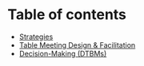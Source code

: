 # Table of contents

* [Strategies](README.md)
* [Table Meeting Design & Facilitation](table-meeting-design-and-facilitation.md)
* [Decision-Making (DTBMs)](decision-making-dtbms.md)
